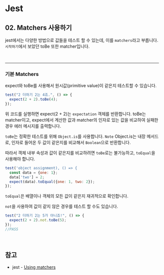 # Jest

## 02. Matchers 사용하기

jest에서는 다양한 방법으로 값들을 테스트 할 수 있는데, 이를 `matchers`라고 부릅니다. `시작하기`에서 보았던 toBe 또한 matcher입니다.

<br />

---

### 기본 Matchers

expect와 toBe를 사용해서 원시값(primitive value)이 같은지 테스트할 수 있습니다.
```js
test("2 더하기 2는 4죠.", () => {
  expect(2 + 2).toBe(4);
});
```
위 코드를 실행하면 expect(2 + 2)는 `expectation` 객체를 반환합니다. toBe는 matcher이고, expect에서 계산한 값과 matcher의 인자로 있는 값을 비교하여 실패한 경우 에러 메시지를 출력합니다.

`toBe`는 정확한 테스트를 위해 `Object.is`를 사용합니다.
`Note` Object.is는 내장 메서드로, 인자로 들어온 두 값이 같은지를 비교해서 `Boolean`으로 반환합니다.

따라서 객체 내부 속성과 값이 같은지를 비교하려면 `toBe`로는 불가능하고, `toEqual`을 사용해야 합니다.
```js
test('object assignment), () => {
  const data = {one: 1};
  data['two'] = 2;
  expect(data).toEqual({one: 1, two: 2});
});
```
`toEqual`은 배열이나 객체의 모든 값이 같은지 재귀적으로 확인합니다.

`not`을 사용하여 값이 같지 않은 경우를 테스트 할 수도 있습니다.
```js
test("2 더하기 2는 5가 아니죠!", () => {
  expect(2 + 2).not.toBe(5);
});
//PASS
```

<br />

## 참고

- jest - [Using matchers](https://jestjs.io/docs/en/using-matchers)